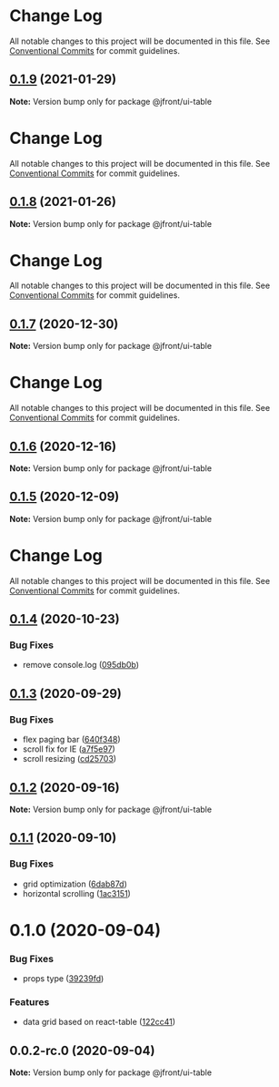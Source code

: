 # Change Log

All notable changes to this project will be documented in this file.
See [Conventional Commits](https://conventionalcommits.org) for commit guidelines.

## [0.1.9](https://github.com/Jepria/jfront-ui/compare/@jfront/ui-table@0.1.8...@jfront/ui-table@0.1.9) (2021-01-29)

**Note:** Version bump only for package @jfront/ui-table





# Change Log

All notable changes to this project will be documented in this file. See
[Conventional Commits](https://conventionalcommits.org) for commit guidelines.

## [0.1.8](https://github.com/Jepria/jfront-ui/compare/@jfront/ui-table@0.1.7...@jfront/ui-table@0.1.8) (2021-01-26)

**Note:** Version bump only for package @jfront/ui-table

# Change Log

All notable changes to this project will be documented in this file. See
[Conventional Commits](https://conventionalcommits.org) for commit guidelines.

## [0.1.7](https://github.com/Jepria/jfront-ui/compare/@jfront/ui-table@0.1.6...@jfront/ui-table@0.1.7) (2020-12-30)

**Note:** Version bump only for package @jfront/ui-table

# Change Log

All notable changes to this project will be documented in this file. See
[Conventional Commits](https://conventionalcommits.org) for commit guidelines.

## [0.1.6](https://github.com/Jepria/jfront-ui/compare/@jfront/ui-table@0.1.5...@jfront/ui-table@0.1.6) (2020-12-16)

**Note:** Version bump only for package @jfront/ui-table

## [0.1.5](https://github.com/Jepria/jfront-ui/compare/@jfront/ui-table@0.1.4...@jfront/ui-table@0.1.5) (2020-12-09)

**Note:** Version bump only for package @jfront/ui-table

# Change Log

All notable changes to this project will be documented in this file. See
[Conventional Commits](https://conventionalcommits.org) for commit guidelines.

## [0.1.4](https://github.com/Jepria/jfront-ui/compare/@jfront/ui-table@0.1.3...@jfront/ui-table@0.1.4) (2020-10-23)

### Bug Fixes

- remove console.log
  ([095db0b](https://github.com/Jepria/jfront-ui/commit/095db0b4ebe41efd469a71147cf0cbe004450b03))

## [0.1.3](https://github.com/Jepria/jfront-ui/compare/@jfront/ui-table@0.1.2...@jfront/ui-table@0.1.3) (2020-09-29)

### Bug Fixes

- flex paging bar
  ([640f348](https://github.com/Jepria/jfront-ui/commit/640f3489a9b3022221b75d5a9c0cad71ef1f0d67))
- scroll fix for IE
  ([a7f5e97](https://github.com/Jepria/jfront-ui/commit/a7f5e97725a769f39d9dcc407a895b54d4e73c08))
- scroll resizing
  ([cd25703](https://github.com/Jepria/jfront-ui/commit/cd25703e02189a818c1e38007152e4c20ffb5415))

## [0.1.2](https://github.com/Jepria/jfront-ui/compare/@jfront/ui-table@0.1.1...@jfront/ui-table@0.1.2) (2020-09-16)

**Note:** Version bump only for package @jfront/ui-table

## [0.1.1](https://github.com/Jepria/jfront-ui/compare/@jfront/ui-table@0.1.0...@jfront/ui-table@0.1.1) (2020-09-10)

### Bug Fixes

- grid optimization
  ([6dab87d](https://github.com/Jepria/jfront-ui/commit/6dab87d08d25c5f8442ff8e38d99e3f9c89c17f4))
- horizontal scrolling
  ([1ac3151](https://github.com/Jepria/jfront-ui/commit/1ac3151ffa410f926fa31e6addadf7a0efddfcee))

# 0.1.0 (2020-09-04)

### Bug Fixes

- props type
  ([39239fd](https://github.com/Jepria/jfront-ui/commit/39239fde7a296f1983efb8eecfc05ee3853cd7a0))

### Features

- data grid based on react-table
  ([122cc41](https://github.com/Jepria/jfront-ui/commit/122cc41ac883337a140fdc745893ab00cb0cd37a))

## 0.0.2-rc.0 (2020-09-04)

**Note:** Version bump only for package @jfront/ui-table
